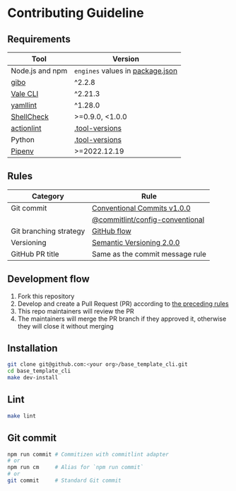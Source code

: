 <!-- vale Microsoft.Headings = NO -->
# Contributing Guideline
<!-- vale Microsoft.Headings = YES -->

## Requirements

| Tool                                                        | Version                                                                                |
| ----------------------------------------------------------- | -------------------------------------------------------------------------------------- |
| Node.js and npm                                             | `engines` values in [package.json](package.json)                                       |
| [gibo](https://github.com/simonwhitaker/gibo#readme)        | ^2.2.8                                                                                 |
| [Vale CLI](https://vale.sh/)                                | ^2.21.3                                                                                |
| [yamllint](https://yamllint.readthedocs.io/)                | ^1.28.0                                                                                |
| [ShellCheck](https://github.com/koalaman/shellcheck#readme) | >=0.9.0, <1.0.0                                                                        |
| [actionlint](https://github.com/rhysd/actionlint#readme)    | [.tool-versions](https://github.com/haru52/base_template_cli/blob/main/.tool-versions) |
| Python                                                      | [.tool-versions](https://github.com/haru52/base_template_cli/blob/main/.tool-versions) |
| [Pipenv](https://pipenv.pypa.io/)                           | >=2022.12.19                                                                           |

## Rules

| Category               | Rule                                                                                                                                       |
| ---------------------- | ------------------------------------------------------------------------------------------------------------------------------------------ |
| Git commit             | [Conventional Commits v1.0.0](https://www.conventionalcommits.org/en/v1.0.0/)                                                              |
|                        | [@commitlint/config-conventional](https://github.com/conventional-changelog/commitlint/tree/master/@commitlint/config-conventional#readme) |
| Git branching strategy | [GitHub flow](https://docs.github.com/en/get-started/quickstart/github-flow)                                                               |
| Versioning             | [Semantic Versioning 2.0.0](https://semver.org/spec/v2.0.0.html)                                                                           |
| GitHub PR title        | Same as the commit message rule                                                                                                            |

## Development flow

1. Fork this repository
2. Develop and create a Pull Request (PR) according to [the preceding rules](#rules)
3. This repo maintainers will review the PR
4. The maintainers will merge the PR branch if they approved it, otherwise they will close it without merging

## Installation

```sh
git clone git@github.com:<your org>/base_template_cli.git
cd base_template_cli
make dev-install
```

## Lint

```sh
make lint
```

## Git commit

```sh
npm run commit # Commitizen with commitlint adapter
# or
npm run cm     # Alias for `npm run commit`
# or
git commit     # Standard Git commit
```
